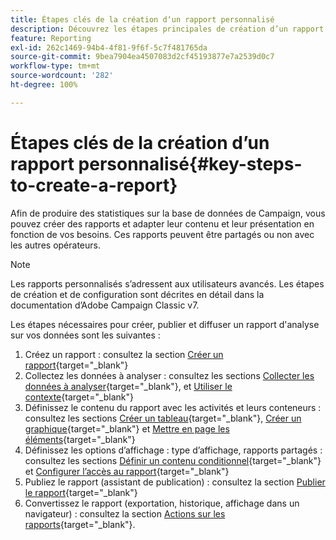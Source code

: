 ```yaml
---
title: Étapes clés de la création dʼun rapport personnalisé
description: Découvrez les étapes principales de création d’un rapport personnalisé.
feature: Reporting
exl-id: 262c1469-94b4-4f81-9f6f-5c7f481765da
source-git-commit: 9bea7904ea4507083d2cf45193877e7a2539d0c7
workflow-type: tm+mt
source-wordcount: '282'
ht-degree: 100%

---
```


# Étapes clés de la création dʼun rapport personnalisé{#key-steps-to-create-a-report}

Afin de produire des statistiques sur la base de données de Campaign, vous pouvez créer des rapports et adapter leur contenu et leur présentation en fonction de vos besoins. Ces rapports peuvent être partagés ou non avec les autres opérateurs.

>[!NOTE]
>
>Les rapports personnalisés s’adressent aux utilisateurs avancés. Les étapes de création et de configuration sont décrites en détail dans la documentation d’Adobe Campaign Classic v7.

Les étapes nécessaires pour créer, publier et diffuser un rapport d&#39;analyse sur vos données sont les suivantes :

1. Créez un rapport : consultez la section [Créer un rapport](https://experienceleague.adobe.com/docs/campaign-classic/using/reporting/creating-new-reports/creating-a-new-report.html?lang=fr){target=&quot;_blank&quot;}
1. Collectez les données à analyser : consultez les sections [Collecter les données à analyser](https://experienceleague.adobe.com/docs/campaign-classic/using/reporting/creating-new-reports/collecting-data-to-analyze.html?lang=fr){target=&quot;_blank&quot;}, et [Utiliser le contexte](https://experienceleague.adobe.com/docs/campaign-classic/using/reporting/creating-new-reports/collecting-data-to-analyze.html){target=&quot;_blank&quot;}
1. Définissez le contenu du rapport avec les activités et leurs conteneurs : consultez les sections [Créer un tableau](https://experienceleague.adobe.com/docs/campaign-classic/using/reporting/creating-new-reports/creating-a-table.html?lang=fr){target=&quot;_blank&quot;}, [Créer un graphique](https://experienceleague.adobe.com/docs/campaign-classic/using/reporting/creating-new-reports/creating-a-chart.html?lang=fr){target=&quot;_blank&quot;} et [Mettre en page les éléments](https://experienceleague.adobe.com/docs/campaign-classic/using/reporting/creating-new-reports/element-layout.html?lang=fr){target=&quot;_blank&quot;}
1. Définissez les options d’affichage : type d’affichage, rapports partagés : consultez les sections [Définir un contenu conditionnel](https://experienceleague.adobe.com/docs/campaign-classic/using/reporting/creating-new-reports/defining-a-conditional-content.html?lang=fr){target=&quot;_blank&quot;} et [Configurer l’accès au rapport](https://experienceleague.adobe.com/docs/campaign-classic/using/reporting/creating-new-reports/configuring-access-to-the-report.html?lang=fr){target=&quot;_blank&quot;}
1. Publiez le rapport (assistant de publication) : consultez la section [Publier le rapport](https://experienceleague.adobe.com/docs/campaign-classic/using/reporting/creating-new-reports/configuring-access-to-the-report.html?lang=fr#publishing-the-report){target=&quot;_blank&quot;}
1. Convertissez le rapport (exportation, historique, affichage dans un navigateur) : consultez la section [Actions sur les rapports](https://experienceleague.adobe.com/docs/campaign-classic/using/reporting/creating-new-reports/actions-on-reports.html?lang=fr){target=&quot;_blank&quot;}.
